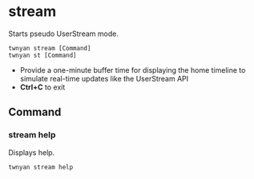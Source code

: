 # stream

Starts pseudo UserStream mode.

```
twnyan stream [Command]
twnyan st [Command]
```

- Provide a one-minute buffer time for displaying the home timeline to simulate real-time updates like the UserStream API
- **Ctrl+C** to exit

## Command

### stream help

Displays help.

```
twnyan stream help
```
